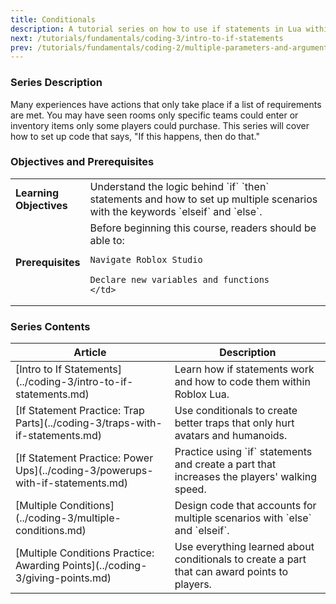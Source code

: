 ```yaml
---
title: Conditionals
description: A tutorial series on how to use if statements in Lua within Roblox Studio.
next: /tutorials/fundamentals/coding-3/intro-to-if-statements
prev: /tutorials/fundamentals/coding-2/multiple-parameters-and-arguments
---
```


### Series Description

Many experiences have actions that only take place if a list of requirements are met. You may have seen rooms only specific teams could enter or inventory items only some players could purchase. This series will cover how to set up code that says, "If this happens, then do that."

### Objectives and Prerequisites

<table>
<tbody>
   <tr>
    <td width="20%"><b>Learning Objectives</b></td>
    <td>
    Understand the logic behind `if` `then` statements and how to set up multiple scenarios with the keywords `elseif` and `else`.
    </td>

   </tr>
   <tr>
    <td><b>Prerequisites</b></td>
    <td>
    Before beginning this course, readers should be able to:

    Navigate Roblox Studio

    Declare new variables and functions
    </td>

   </tr>
</tbody>
</table>

### Series Contents

<table>
<thead>
   <tr>
    <th>Article</th>
    <th>Description</th>
   </tr>
</thead>
<tbody>
   <tr>
    <td>[Intro to If Statements](../coding-3/intro-to-if-statements.md)</td>
    <td>Learn how if statements work and how to code them within Roblox Lua.</td>
   </tr>
   <tr>
    <td>[If Statement Practice: Trap Parts](../coding-3/traps-with-if-statements.md)</td>
    <td>Use conditionals to create better traps that only hurt avatars and humanoids.</td>
   </tr>
   <tr>
   <td>[If Statement Practice: Power Ups](../coding-3/powerups-with-if-statements.md)</td>
    <td>Practice using `if` statements and create a part that increases the players' walking speed.</td>
   </tr>
   <tr>
   <td>[Multiple Conditions](../coding-3/multiple-conditions.md)</td>
    <td>Design code that accounts for multiple scenarios with `else` and `elseif`.</td>
   </tr>
   <tr>
   <td>[Multiple Conditions Practice: Awarding Points](../coding-3/giving-points.md)</td>
    <td>Use everything learned about conditionals to create a part that can award points to players.</td>
   </tr>
</tbody>
</table>

